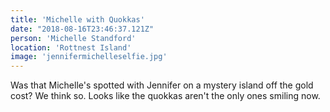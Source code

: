 ```yaml
---
title: 'Michelle with Quokkas'
date: "2018-08-16T23:46:37.121Z"
person: 'Michelle Standford'
location: 'Rottnest Island'
image: 'jennifermichelleselfie.jpg'
---
```


Was that Michelle's spotted with Jennifer on a mystery island off the gold cost? We think so. Looks like the quokkas aren't the only ones smiling now.

